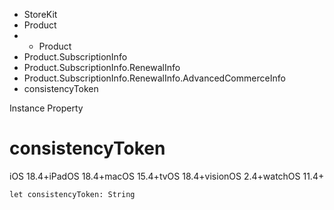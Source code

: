 

- StoreKit
- Product
- 
  - Product
- Product.SubscriptionInfo
- Product.SubscriptionInfo.RenewalInfo
- Product.SubscriptionInfo.RenewalInfo.AdvancedCommerceInfo
-  consistencyToken 

Instance Property

# consistencyToken

iOS 18.4+iPadOS 18.4+macOS 15.4+tvOS 18.4+visionOS 2.4+watchOS 11.4+

``` source
let consistencyToken: String
```

